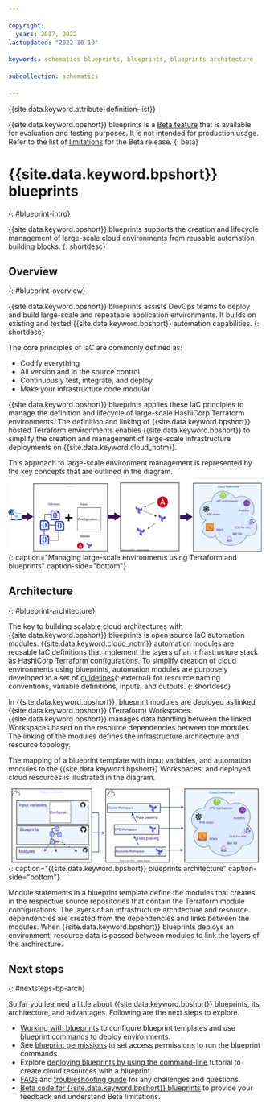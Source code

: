 ```yaml
---

copyright:
  years: 2017, 2022
lastupdated: "2022-10-10"

keywords: schematics blueprints, blueprints, blueprints architecture

subcollection: schematics

---
```


{{site.data.keyword.attribute-definition-list}}

{{site.data.keyword.bpshort}} blueprints is a [Beta feature](/docs/schematics?topic=schematics-bp-beta-limitations) that is available for evaluation and testing purposes. It is not intended for production usage. Refer to the list of [limitations](/docs/schematics?topic=schematics-bp-beta-limitations) for the Beta release.
{: beta}

# {{site.data.keyword.bpshort}} blueprints
{: #blueprint-intro}

{{site.data.keyword.bpshort}} blueprints supports the creation and lifecycle management of large-scale cloud environments from reusable automation building blocks. 
{: shortdesc} 

## Overview
{: #blueprint-overview}

{{site.data.keyword.bpshort}} blueprints assists DevOps teams to deploy and build large-scale and repeatable application environments. It builds on existing and tested {{site.data.keyword.bpshort}} automation capabilities. 
{: shortdesc} 

The core principles of IaC are commonly defined as:
- Codify everything
- All version and in the source control
- Continuously test, integrate, and deploy
- Make your infrastructure code modular

{{site.data.keyword.bpshort}} blueprints applies these IaC principles to manage the definition and lifecycle of large-scale HashiCorp Terraform environments. The definition and linking of {{site.data.keyword.bpshort}} hosted Terraform environments enables {{site.data.keyword.bpshort}} to simplify the creation and management of large-scale infrastructure deployments on {{site.data.keyword.cloud_notm}}. 

This approach to large-scale environment management is represented by the key concepts that are outlined in the diagram.

![Managing lLarge-scale environments using Terraform and blueprints](images/bp-largescale-env.svg){: caption="Managing large-scale environments using Terraform and blueprints" caption-side="bottom"}

## Architecture
{: #blueprint-architecture}

The key to building scalable cloud architectures with {{site.data.keyword.bpshort}} blueprints is open source IaC automation modules. {{site.data.keyword.cloud_notm}} automation modules are reusable IaC definitions that implement the layers of an infrastructure stack as HashiCorp Terraform configurations. To simplify creation of cloud environments using blueprints, automation modules are purposely developed to a set of [guidelines](https://github.com/terraform-ibm-modules/getting-started/blob/master/README.md){: external} for resource naming conventions, variable definitions, inputs, and outputs.
{: shortdesc} 

In {{site.data.keyword.bpshort}}, blueprint modules are deployed as linked {{site.data.keyword.bpshort}} (Terraform) Workspaces. {{site.data.keyword.bpshort}} manages data handling between the linked Workspaces based on the resource dependencies between the modules. The linking of the modules defines the infrastructure architecture and resource topology.  

The mapping of a blueprint template with input variables, and automation modules to the {{site.data.keyword.bpshort}} Workspaces, and deployed cloud resources is illustrated in the diagram. 

![{{site.data.keyword.bpshort}} blueprints architecture](images/bp-architecture.svg){: caption="{{site.data.keyword.bpshort}} blueprints architecture" caption-side="bottom"}

Module statements in a blueprint template define the modules that creates in the respective source repositories that contain the Terraform module configurations. The layers of an infrastructure architecture and resource dependencies are created from the dependencies and links between the modules. When {{site.data.keyword.bpshort}} blueprints deploys an environment,  resource data is passed between modules to link the layers of the archirecture. 

## Next steps
{: #nextsteps-bp-arch}

So far you learned a little about {{site.data.keyword.bpshort}} blueprints, its architecture, and advantages. Following are the next steps to explore.

- [Working with blueprints](/docs/schematics?topic=workingwithblueprints) to configure blueprint templates and use blueprint commands to deploy environments.
- See [blueprint permissions](/docs/schematics?topic=schematics-access#blueprint-permissions) to set access permissions to run the blueprint commands.
- Explore [deploying blueprints by using the command-line](/docs/schematics?topic=schematics-deploy-schematics-blueprint-cli) tutorial to create cloud resources with a blueprint.
- [FAQs](/docs/schematics?topic=schematics-blueprints-faq) and [troubleshooting guide](/docs/schematics?topic=schematics-bp-create-fails) for any challenges and questions.
- [Beta code for {{site.data.keyword.bpshort}} blueprints](/docs/schematics?topic=schematics-bp-beta-limitations) to provide your feedback and understand Beta limitations.
